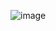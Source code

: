 ![image](https://github.com/companyakis/flutter-bootcamp-2024/assets/77589867/be9cb7bc-e19f-4f74-bb85-561d60821dbb)
